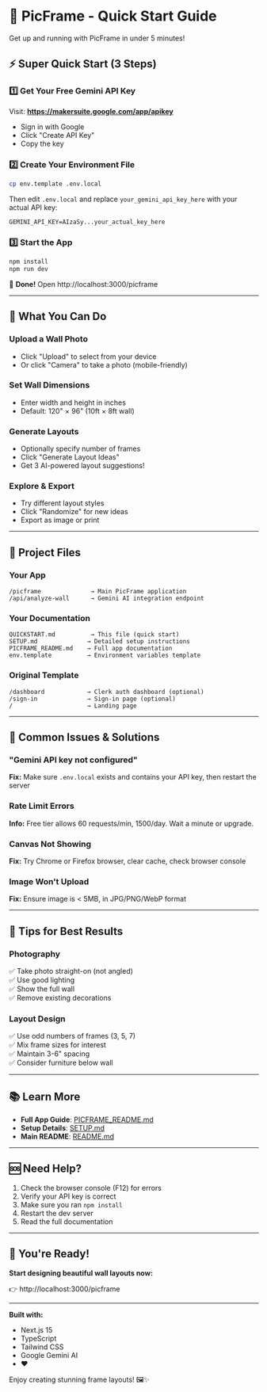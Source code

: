 # 🚀 PicFrame - Quick Start Guide

Get up and running with PicFrame in under 5 minutes!

## ⚡ Super Quick Start (3 Steps)

### 1️⃣ Get Your Free Gemini API Key

Visit: **https://makersuite.google.com/app/apikey**

- Sign in with Google
- Click "Create API Key"
- Copy the key

### 2️⃣ Create Your Environment File

```bash
cp env.template .env.local
```

Then edit `.env.local` and replace `your_gemini_api_key_here` with your actual API key:

```env
GEMINI_API_KEY=AIzaSy...your_actual_key_here
```

### 3️⃣ Start the App

```bash
npm install
npm run dev
```

🎉 **Done!** Open http://localhost:3000/picframe

---

## 🎯 What You Can Do

### Upload a Wall Photo

- Click "Upload" to select from your device
- Or click "Camera" to take a photo (mobile-friendly)

### Set Wall Dimensions

- Enter width and height in inches
- Default: 120" × 96" (10ft × 8ft wall)

### Generate Layouts

- Optionally specify number of frames
- Click "Generate Layout Ideas"
- Get 3 AI-powered layout suggestions!

### Explore & Export

- Try different layout styles
- Click "Randomize" for new ideas
- Export as image or print

---

## 📂 Project Files

### Your App

```
/picframe              → Main PicFrame application
/api/analyze-wall      → Gemini AI integration endpoint
```

### Your Documentation

```
QUICKSTART.md          → This file (quick start)
SETUP.md              → Detailed setup instructions
PICFRAME_README.md    → Full app documentation
env.template          → Environment variables template
```

### Original Template

```
/dashboard            → Clerk auth dashboard (optional)
/sign-in              → Sign-in page (optional)
/                     → Landing page
```

---

## 🔧 Common Issues & Solutions

### "Gemini API key not configured"

**Fix:** Make sure `.env.local` exists and contains your API key, then restart the server

### Rate Limit Errors

**Info:** Free tier allows 60 requests/min, 1500/day. Wait a minute or upgrade.

### Canvas Not Showing

**Fix:** Try Chrome or Firefox browser, clear cache, check browser console

### Image Won't Upload

**Fix:** Ensure image is < 5MB, in JPG/PNG/WebP format

---

## 🎨 Tips for Best Results

### Photography

✅ Take photo straight-on (not angled)  
✅ Use good lighting  
✅ Show the full wall  
✅ Remove existing decorations

### Layout Design

✅ Use odd numbers of frames (3, 5, 7)  
✅ Mix frame sizes for interest  
✅ Maintain 3-6" spacing  
✅ Consider furniture below wall

---

## 📚 Learn More

- **Full App Guide**: [PICFRAME_README.md](./PICFRAME_README.md)
- **Setup Details**: [SETUP.md](./SETUP.md)
- **Main README**: [README.md](./README.md)

---

## 🆘 Need Help?

1. Check the browser console (F12) for errors
2. Verify your API key is correct
3. Make sure you ran `npm install`
4. Restart the dev server
5. Read the full documentation

---

## 🎉 You're Ready!

**Start designing beautiful wall layouts now:**

👉 http://localhost:3000/picframe

---

**Built with:**

- Next.js 15
- TypeScript
- Tailwind CSS
- Google Gemini AI
- ❤️

Enjoy creating stunning frame layouts! 🖼️✨
